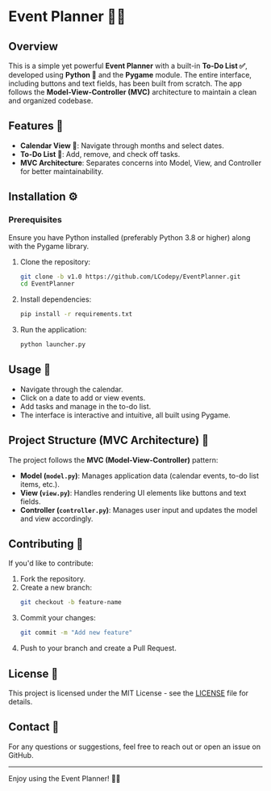 # Event Planner 📅✨

## Overview
This is a simple yet powerful **Event Planner** with a built-in **To-Do List ✅**, developed using **Python 🐍** and the **Pygame** module. The entire interface, including buttons and text fields, has been built from scratch. The app follows the **Model-View-Controller (MVC)** architecture to maintain a clean and organized codebase.

## Features 🚀
- **Calendar View 📆**: Navigate through months and select dates.
- **To-Do List 📝**: Add, remove, and check off tasks.
- **MVC Architecture**: Separates concerns into Model, View, and Controller for better maintainability.

## Installation ⚙️
### Prerequisites
Ensure you have Python installed (preferably Python 3.8 or higher) along with the Pygame library.

1. Clone the repository:
   ```bash
   git clone -b v1.0 https://github.com/LCodepy/EventPlanner.git
   cd EventPlanner
   ```
2. Install dependencies:
   ```bash
   pip install -r requirements.txt
   ```
3. Run the application:
   ```bash
   python launcher.py
   ```

## Usage 🎯
- Navigate through the calendar.
- Click on a date to add or view events.
- Add tasks and manage in the to-do list.
- The interface is interactive and intuitive, all built using Pygame.

## Project Structure (MVC Architecture) 📂
The project follows the **MVC (Model-View-Controller)** pattern:

- **Model (`model.py`)**: Manages application data (calendar events, to-do list items, etc.).
- **View (`view.py`)**: Handles rendering UI elements like buttons and text fields.
- **Controller (`controller.py`)**: Manages user input and updates the model and view accordingly.

## Contributing 🤝
If you'd like to contribute:
1. Fork the repository.
2. Create a new branch:
   ```bash
   git checkout -b feature-name
   ```
3. Commit your changes:
   ```bash
   git commit -m "Add new feature"
   ```
4. Push to your branch and create a Pull Request.

## License 📜
This project is licensed under the MIT License - see the [LICENSE](LICENSE) file for details.

## Contact 📧
For any questions or suggestions, feel free to reach out or open an issue on GitHub.

---
Enjoy using the Event Planner! 🚀🎉

